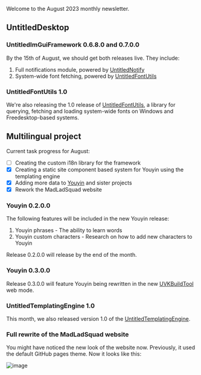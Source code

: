 Welcome to the August 2023 monthly newsletter.

## UntitledDesktop
### UntitledImGuiFramework 0.6.8.0 and 0.7.0.0
By the 15th of August, we should get both releases live. They include:

1. Full notifications module, powered by [UntitledNotify](https://github.com/MadLadSquad/UntitledNotify)
1. System-wide font fetching, powered by [UntitledFontUtils](https://github.com/MadLadSquad/UntitledFontUtils)

### UntitledFontUtils 1.0
We're also releasing the 1.0 release of [UntitledFontUtils](https://github.com/MadLadSquad/UntitledFontUtils), a library for
querying, fetching and loading system-wide fonts on Windows and Freedesktop-based systems.

## Multilingual project
Current task progress for August:

- [ ] Creating the custom i18n library for the framework
- [x] Creating a static site component based system for Youyin using the templating engine
- [x] Adding more data to [Youyin](https://youyin.madladsquad.com/) and sister projects
- [x] Rework the MadLadSquad website

### Youyin 0.2.0.0
The following features will be included in the new Youyin release:

1. Youyin phrases - The ability to learn words
1. Youyin custom characters - Research on how to add new characters to Youyin

Release 0.2.0.0 will release by the end of the month.

### Youyin 0.3.0.0
Release 0.3.0.0 will feature Youyin being rewritten in the new [UVKBuildTool](https://github.com/MadLadSquad/UVKBuildTool) web
mode.

### UntitledTemplatingEngine 1.0
This month, we also released version 1.0 of the [UntitledTemplatingEngine](https://github.com/MadLadSquad/UntitledTemplatingEngine).

### Full rewrite of the MadLadSquad website
You might have noticed the new look of the website now. Previously, it used the default GitHub pages theme. Now it looks like 
this:

![image](https://github.com/MadLadSquad/MadLadSquadSite/assets/40400590/ae19d943-4eab-447a-80e4-d8992ad6fa57)
